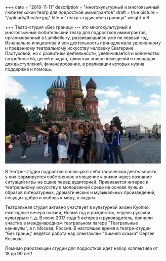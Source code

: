+++
date = "2018-11-11"
description = "многокультурный и многоязычный любительский театр для подростков иммигрантов"
draft = true
picture = "/uploads/theatre.jpg"
title = "театр-студия «Без границ»"
weight = 8

+++
Театр-студия «Без границ» --- это многокультурный и многоязычный любительский театр для подростков иммигрантов, организованный в Lumikello ry,  развивающийся уже не первый год. Изначально инициатива и  вся деятельность принадлежала увлеченному и преданному театральному искусству человеку Екатерине Пастуховой, но с развитием деятельности, увеличивается и количество потребностей, целей и задач, таких как поиск помещений и площадок для выступлений, финансирование, в реализации которых нужна поддержка и помощь.

​![](/uploads/theatre-01.jpg)

В театре-студии подростки  посвящают себя творческой деятельности, у них формируется собственное отношение к жизни через познание ситуаций игры на сцене перед аудиторией. Прививается интерес к театральному искусству в молодежной среде на основе лучших образов литературных, драматических и музыкальных произведений, несущих добро и любовь к миру, к людям.

Театральная студия активно участвует в культурной жизни Куопио: ежегодные вечера поэзии, Новый год и рождество, неделя русской культуры и т. д. В июне 2017 года 5 актеров и руководитель, приняли участие в международном театральном лагере "Театральные каникулы", в г. Москва, Россия. В настоящее время в театре-студии "Без границ" ведётся работа над спектаклем "Зимняя сказка" Сергея Козлова.

Помимо работающей студии для подростков идет набор коллектива от 18 до 90 лет!